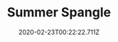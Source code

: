 ---
templateKey: blog-post
featuredpost: false
date: 2020-02-23T00:22:22.711Z
title: Summer Spangle
description: A tropical bloom that thrives in the humid summer air. Has a sweet, tangy aroma.
type: flower
sellPrice: 90
energy: 45
health: 20
featuredimage: /img/Summer_Spangle.png
tags:
  - summer
  - flower
  - honey
---